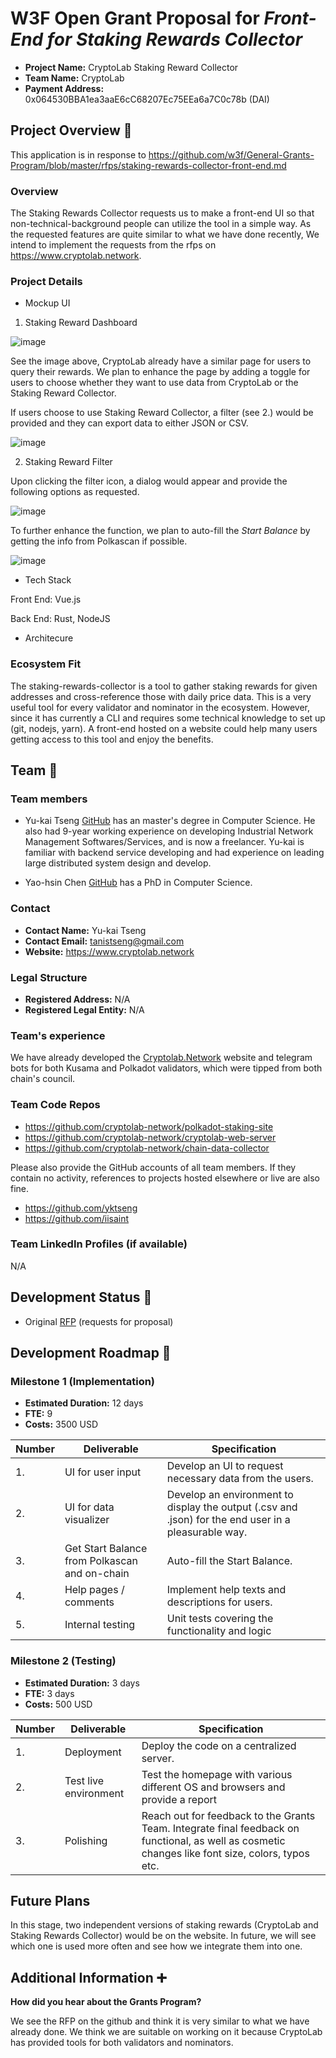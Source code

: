 # W3F Open Grant Proposal for *Front-End for Staking Rewards Collector*

* **Project Name:** CryptoLab Staking Reward Collector
* **Team Name:** CryptoLab
* **Payment Address:** 0x064530BBA1ea3aaE6cC68207Ec75EEa6a7C0c78b (DAI)

## Project Overview :page_facing_up:

This application is in response to https://github.com/w3f/General-Grants-Program/blob/master/rfps/staking-rewards-collector-front-end.md

### Overview

The Staking Rewards Collector requests us to make a front-end UI so that non-technical-background people can utilize the tool in a simple way. As the requested features are quite similar to what we have done recently, We intend to implement the requests from the rfps on https://www.cryptolab.network.

### Project Details

* Mockup UI

1. Staking Reward Dashboard

![image](https://user-images.githubusercontent.com/5772463/120571225-3fb02880-c44c-11eb-89b3-59328790e19f.png)

See the image above, CryptoLab already have a similar page for users to query their rewards. We plan to enhance the page by adding a toggle for users to choose whether they want to use data from CryptoLab or the Staking Reward Collector.

If users choose to use Staking Reward Collector, a filter (see 2.) would be provided and they can export data to either JSON or CSV.

![image](https://user-images.githubusercontent.com/5772463/120571143-1c857900-c44c-11eb-8b26-594d42c34f4e.png)

2. Staking Reward Filter

Upon clicking the filter icon, a dialog would appear and provide the following options as requested.

![image](https://user-images.githubusercontent.com/5772463/120569762-2ce82480-c449-11eb-84fb-4f6ba38a1960.png)

To further enhance the function, we plan to auto-fill the *Start Balance* by getting the info from Polkascan if possible.

![image](https://user-images.githubusercontent.com/5772463/120570179-18f0f280-c44a-11eb-9ec6-3a68e91803b3.png)

* Tech Stack

Front End: Vue.js

Back End: Rust, NodeJS

* Architecure

### Ecosystem Fit

The staking-rewards-collector is a tool to gather staking rewards for given addresses and cross-reference those with daily price data. This is a very useful tool for every validator and nominator in the ecosystem. However, since it has currently a CLI and requires some technical knowledge to set up (git, nodejs, yarn). A front-end hosted on a website could help many users getting access to this tool and enjoy the benefits.

## Team :busts_in_silhouette:

### Team members

* Yu-kai Tseng [GitHub](https://github.com/yktseng) has an master's degree in Computer Science. He also had 9-year working experience on developing Industrial Network Management Softwares/Services, and is now a freelancer. Yu-kai is familiar with backend service developing and had experience on leading large distributed system design and develop.

* Yao-hsin Chen [GitHub](https://github.com/iisaint) has a PhD in Computer Science. 

### Contact

* **Contact Name:** Yu-kai Tseng
* **Contact Email:** tanistseng@gmail.com
* **Website:** https://www.cryptolab.network

### Legal Structure

* **Registered Address:** N/A
* **Registered Legal Entity:** N/A

### Team's experience

We have already developed the [Cryptolab.Network](https://www.cryptolab.network) website and telegram bots for both Kusama and Polkadot validators, which were tipped from both chain's council.

### Team Code Repos

* https://github.com/cryptolab-network/polkadot-staking-site
* https://github.com/cryptolab-network/cryptolab-web-server
* https://github.com/cryptolab-network/chain-data-collector

Please also provide the GitHub accounts of all team members. If they contain no activity, references to projects hosted elsewhere or live are also fine.

* https://github.com/yktseng
* https://github.com/iisaint

### Team LinkedIn Profiles (if available)

N/A

## Development Status :open_book:

* Original [RFP](https://github.com/w3f/General-Grants-Program/blob/master/rfps/staking-rewards-collector-front-end.md) (requests for proposal)

## Development Roadmap :nut_and_bolt:

### Milestone 1 (Implementation)

* **Estimated Duration:** 12 days
* **FTE:**  9
* **Costs:** 3500 USD


| Number | Deliverable | Specification |
| ------------- | ------------- | ------------- |
| 1. | UI for user input | Develop an UI to request necessary data from the users. |
| 2.  | UI for data visualizer  | Develop an environment to display the output (.csv and .json) for the end user in a pleasurable way. |
| 3.  | Get Start Balance from Polkascan and on-chain | Auto-fill the Start Balance. |
| 4.  | Help pages / comments  | Implement help texts and descriptions for users. |
| 5.  | Internal testing  | Unit tests covering the functionality and logic |


### Milestone 2 (Testing)

* **Estimated Duration:** 3 days
* **FTE:**  3 days
* **Costs:** 500 USD


| Number | Deliverable | Specification |
| ------------- | ------------- | ------------- |
| 1. | Deployment | Deploy the code on a centralized server. |
| 2. | Test live environment | Test the homepage with various different OS and browsers and provide a report |
| 3. | Polishing | Reach out for feedback to the Grants Team. Integrate final feedback on functional, as well as cosmetic changes like font size, colors, typos etc. |


## Future Plans

In this stage, two independent versions of staking rewards (CryptoLab and Staking Rewards Collector) would be on the website. In future, we will see which one is used more often and see how we integrate them into one.

## Additional Information :heavy_plus_sign:

**How did you hear about the Grants Program?**

We see the RFP on the github and think it is very similar to what we have already done. We think we are suitable on working on it because CryptoLab has provided tools for both validators and nominators. 
